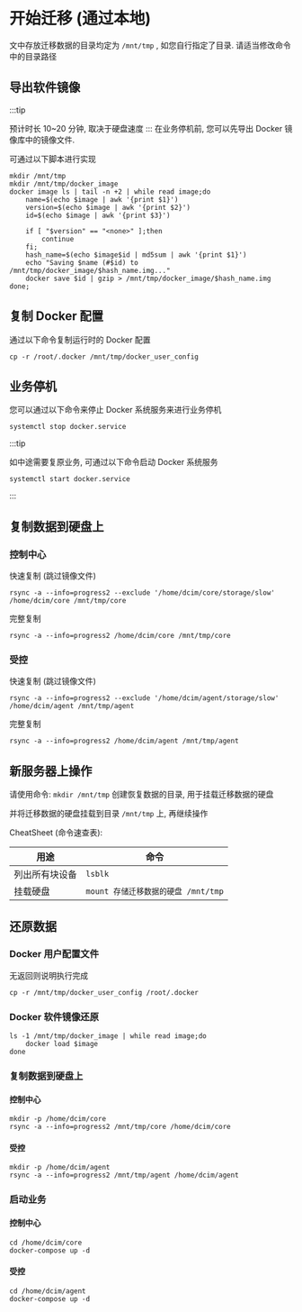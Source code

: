 # 开始迁移 (通过本地)

文中存放迁移数据的目录均定为 `/mnt/tmp` , 如您自行指定了目录. 请适当修改命令中的目录路径

## 导出软件镜像
:::tip

预计时长 10~20 分钟, 取决于硬盘速度
:::
在业务停机前, 您可以先导出 Docker 镜像库中的镜像文件.

可通过以下脚本进行实现

```shell
mkdir /mnt/tmp
mkdir /mnt/tmp/docker_image
docker image ls | tail -n +2 | while read image;do
    name=$(echo $image | awk '{print $1}')
    version=$(echo $image | awk '{print $2}')
    id=$(echo $image | awk '{print $3}')

    if [ "$version" == "<none>" ];then
        continue
    fi;
    hash_name=$(echo $image$id | md5sum | awk '{print $1}')
    echo "Saving $name (#$id) to /mnt/tmp/docker_image/$hash_name.img..."
    docker save $id | gzip > /mnt/tmp/docker_image/$hash_name.img
done;
```

## 复制 Docker 配置

通过以下命令复制运行时的 Docker 配置
```
cp -r /root/.docker /mnt/tmp/docker_user_config
```

## 业务停机

您可以通过以下命令来停止 Docker 系统服务来进行业务停机

```shell
systemctl stop docker.service
```
:::tip

如中途需要复原业务, 可通过以下命令启动 Docker 系统服务

```shell
systemctl start docker.service
```
:::

## 复制数据到硬盘上

### 控制中心
快速复制 (跳过镜像文件)
```shell
rsync -a --info=progress2 --exclude '/home/dcim/core/storage/slow' /home/dcim/core /mnt/tmp/core
```

完整复制
```shell
rsync -a --info=progress2 /home/dcim/core /mnt/tmp/core
```

### 受控
快速复制 (跳过镜像文件)
```shell
rsync -a --info=progress2 --exclude '/home/dcim/agent/storage/slow' /home/dcim/agent /mnt/tmp/agent
```

完整复制
```shell
rsync -a --info=progress2 /home/dcim/agent /mnt/tmp/agent
```

## 新服务器上操作

请使用命令: `mkdir /mnt/tmp` 创建恢复数据的目录, 用于挂载迁移数据的硬盘

并将迁移数据的硬盘挂载到目录 `/mnt/tmp` 上, 再继续操作

CheatSheet (命令速查表):

| 用途           | 命令                                |
| -------------- | ----------------------------------- |
| 列出所有块设备 | `lsblk`                               |
| 挂载硬盘       | `mount 存储迁移数据的硬盘 /mnt/tmp` |

## 还原数据

### Docker 用户配置文件
无返回则说明执行完成
```shell
cp -r /mnt/tmp/docker_user_config /root/.docker
```

### Docker 软件镜像还原
```shell
ls -1 /mnt/tmp/docker_image | while read image;do
    docker load $image
done
```

### 复制数据到硬盘上

#### 控制中心
```shell
mkdir -p /home/dcim/core
rsync -a --info=progress2 /mnt/tmp/core /home/dcim/core
```

#### 受控
```shell
mkdir -p /home/dcim/agent
rsync -a --info=progress2 /mnt/tmp/agent /home/dcim/agent
```

### 启动业务
#### 控制中心
```shell
cd /home/dcim/core
docker-compose up -d
```

#### 受控
```shell
cd /home/dcim/agent
docker-compose up -d
```
